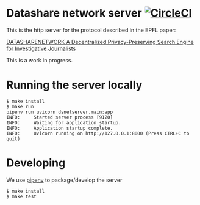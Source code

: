 # Datashare network server [![CircleCI](https://circleci.com/gh/ICIJ/datashare-network-server/tree/main.svg?style=svg&circle-token=0300188508c6ff4f496775b9fb7697f72102c9e6)](https://circleci.com/gh/ICIJ/datashare-network-server/tree/main)

This is the http server for the protocol described in the EPFL paper:

[DATASHARENETWORK A Decentralized Privacy-Preserving Search Engine for Investigative Journalists](https://arxiv.org/pdf/2005.14645.pdf)

This is a work in progress.

# Running the server locally

```shell
$ make install
$ make run
pipenv run uvicorn dsnetserver.main:app
INFO:     Started server process [9120]
INFO:     Waiting for application startup.
INFO:     Application startup complete.
INFO:     Uvicorn running on http://127.0.0.1:8000 (Press CTRL+C to quit)
```

# Developing

We use [pipenv](https://pipenv.pypa.io) to package/develop the server

```shell
$ make install
$ make test
```